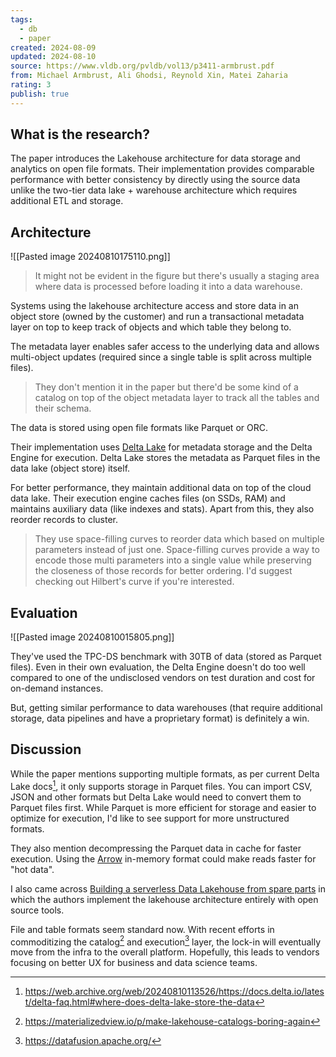 ```yaml
---
tags:
  - db
  - paper
created: 2024-08-09
updated: 2024-08-10
source: https://www.vldb.org/pvldb/vol13/p3411-armbrust.pdf
from: Michael Armbrust, Ali Ghodsi, Reynold Xin, Matei Zaharia
rating: 3
publish: true
---
```

## What is the research?

The paper introduces the Lakehouse architecture for data storage and analytics on open file formats. Their implementation provides comparable performance with better consistency by directly using the source data unlike the two-tier data lake + warehouse architecture which requires additional ETL and storage.
## Architecture

![[Pasted image 20240810175110.png]]

> It might not be evident in the figure but there's usually a staging area where data is processed before loading it into a data warehouse.

Systems using the lakehouse architecture access and store data in an object store (owned by the customer) and run a transactional metadata layer on top to keep track of objects and which table they belong to.

The metadata layer enables safer access to the underlying data and allows multi-object updates (required since a single table is split across multiple files).

> They don't mention it in the paper but there'd be some kind of a catalog on top of the object metadata layer to track all the tables and their schema.

The data is stored using open file formats like Parquet or ORC.

Their implementation uses [Delta Lake](https://github.com/delta-io/delta) for metadata storage and the Delta Engine for execution.
Delta Lake stores the metadata as Parquet files in the data lake (object store) itself.

For better performance, they maintain additional data on top of the cloud data lake. Their execution engine caches files (on SSDs, RAM) and maintains auxiliary data (like indexes and stats).
Apart from this, they also reorder records to cluster.

> They use space-filling curves to reorder data which based on multiple parameters instead of just one. Space-filling curves provide a way to encode those multi parameters into a single value while preserving the closeness of those records for better ordering.
> I'd suggest checking out Hilbert's curve if you're interested.

## Evaluation

![[Pasted image 20240810015805.png]]

They've used the TPC-DS benchmark with 30TB of data (stored as Parquet files). Even in their own evaluation, the Delta Engine doesn't do too well compared to one of the undisclosed vendors on test duration and cost for on-demand instances.

But, getting similar performance to data warehouses (that require additional storage, data pipelines and have a proprietary format) is definitely a win.

## Discussion

While the paper mentions supporting multiple formats, as per current Delta Lake docs[^1], it only supports storage in Parquet files.
You can import CSV, JSON and other formats but Delta Lake would need to convert them to Parquet files first. While Parquet is more efficient for storage and easier to optimize for execution, I'd like to see support for more unstructured formats.

They also mention decompressing the Parquet data in cache for faster execution. Using the [Arrow](https://arrow.apache.org/) in-memory format could make reads faster for "hot data".

I also came across [Building a serverless Data Lakehouse from spare parts](https://arxiv.org/pdf/2308.05368) in which the authors implement the lakehouse architecture entirely with open source tools.

File and table formats seem standard now. With recent efforts in commoditizing the catalog[^2] and execution[^3] layer, the lock-in will eventually move from the infra to the overall platform. Hopefully, this leads to vendors focusing on better UX for business and data science teams.

[^1]: https://web.archive.org/web/20240810113526/https://docs.delta.io/latest/delta-faq.html#where-does-delta-lake-store-the-data
[^2]: https://materializedview.io/p/make-lakehouse-catalogs-boring-again
[^3]: https://datafusion.apache.org/
